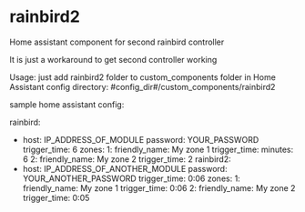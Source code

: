 # rainbird2
Home assistant component for second rainbird controller

It is just a workaround to get second controller working

Usage: just add rainbird2 folder to custom_components folder in Home Assistant config directory: #config_dir#/custom_components/rainbird2





sample home assistant config:


rainbird:
  - host: IP_ADDRESS_OF_MODULE
    password: YOUR_PASSWORD
    trigger_time: 6
    zones:
      1:
        friendly_name: My zone 1
        trigger_time:
          minutes: 6
      2:
        friendly_name: My zone 2
        trigger_time: 2
rainbird2:
  - host: IP_ADDRESS_OF_ANOTHER_MODULE
    password: YOUR_ANOTHER_PASSWORD
    trigger_time: 0:06
    zones:
      1:
        friendly_name: My zone 1
        trigger_time: 0:06
      2:
        friendly_name: My zone 2
        trigger_time: 0:05
